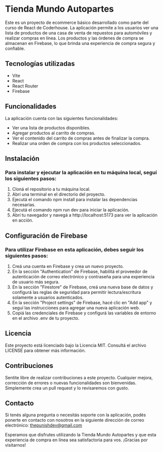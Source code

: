 # Tienda Mundo Autopartes

Este es un proyecto de ecommerce básico desarrollado como parte del curso de React de Coderhouse. La aplicación permite a los usuarios ver una lista de productos de una casa de venta de repuestos para automóviles y realizar compras en línea. Los productos y las órdenes de compra se almacenan en Firebase, lo que brinda una experiencia de compra segura y confiable.

## Tecnologías utilizadas

- Vite
- React
- React Router
- Firebase

## Funcionalidades

La aplicación cuenta con las siguientes funcionalidades:

- Ver una lista de productos disponibles.
- Agregar productos al carrito de compras.
- Ver el contenido del carrito de compras antes de finalizar la compra.
- Realizar una orden de compra con los productos seleccionados.

## Instalación

### Para instalar y ejecutar la aplicación en tu máquina local, seguí los siguientes pasos:

1. Cloná el repositorio a tu máquina local.
2. Abrí una terminal en el directorio del proyecto.
3. Ejecutá el comando npm install para instalar las dependencias necesarias.
4. Ejecutá el comando npm run dev para iniciar la aplicación.
5. Abrí tu navegador y navegá a http://localhost:5173 para ver la aplicación en acción.

## Configuración de Firebase

### Para utilizar Firebase en esta aplicación, debes seguir los siguientes pasos:

1. Creá una cuenta en Firebase y crea un nuevo proyecto.
2. En la sección "Authentication" de Firebase, habilitá el proveedor de autenticación de correo electrónico y contraseña para una experiencia de usuario más segura.
3. En la sección "Firestore" de Firebase, creá una nueva base de datos y configurá las reglas de seguridad para permitir lectura/escritura solamente a usuarios autenticados.
4. En la sección "Project settings" de Firebase, hacé clic en "Add app" y seguí las instrucciones para agregar una nueva aplicación web.
5. Copiá las credenciales de Firebase y configurá las variables de entorno en el archivo .env de tu proyecto.

## Licencia

Este proyecto está licenciado bajo la Licencia MIT. Consultá el archivo LICENSE para obtener más información.

## Contribuciones

Sentite libre de realizar contribuciones a este proyecto. Cualquier mejora, corrección de errores o nuevas funcionalidades son bienvenidas. Simplemente crea un pull request y lo revisaremos con gusto.

## Contacto

Si tenés alguna pregunta o necesitás soporte con la aplicación, podés ponerte en contacto con nosotros en la siguiente dirección de correo electrónico: thepunishdev@gmail.com

Esperamos que disfrutes utilizando la Tienda Mundo Autopartes y que esta experiencia de compra en línea sea satisfactoria para vos. ¡Gracias por visitarnos!